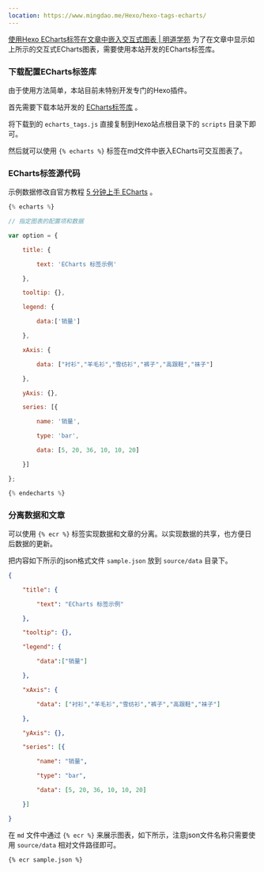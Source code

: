 ```yaml
---
location: https://www.mingdao.me/Hexo/hexo-tags-echarts/
---
```

[使用Hexo ECharts标签在文章中嵌入交互式图表 | 明道学苑](https://www.mingdao.me/Hexo/hexo-tags-echarts/)
为了在文章中显示如上所示的交互式ECharts图表，需要使用本站开发的ECharts标签库。

### 下载配置ECharts标签库

由于使用方法简单，本站目前未特别开发专门的Hexo插件。

首先需要下载本站开发的 [ECharts标签库](https://www.mingdao.me/downloads/code/echarts_tags.js) 。

将下载到的 `echarts_tags.js` 直接复制到Hexo站点根目录下的 `scripts` 目录下即可。

然后就可以使用 `{% echarts %}` 标签在md文件中嵌入ECharts可交互图表了。

### ECharts标签源代码

示例数据修改自官方教程 [5 分钟上手 ECharts](https://echarts.apache.org/zh/tutorial.html#5%20%E5%88%86%E9%92%9F%E4%B8%8A%E6%89%8B%20ECharts) 。

```javascript
{% echarts %}

// 指定图表的配置项和数据

var option = {

    title: {

        text: 'ECharts 标签示例'

    },

    tooltip: {},

    legend: {

        data:['销量']

    },

    xAxis: {

        data: ["衬衫","羊毛衫","雪纺衫","裤子","高跟鞋","袜子"]

    },

    yAxis: {},

    series: [{

        name: '销量',

        type: 'bar',

        data: [5, 20, 36, 10, 10, 20]

    }]

};

{% endecharts %}
```

### 分离数据和文章

可以使用 `{% ecr %}` 标签实现数据和文章的分离。以实现数据的共享，也方便日后数据的更新。

把内容如下所示的json格式文件 `sample.json` 放到 `source/data` 目录下。

```json
{

    "title": {

        "text": "ECharts 标签示例"

    },

    "tooltip": {},

    "legend": {

        "data":["销量"]

    },

    "xAxis": {

        "data": ["衬衫","羊毛衫","雪纺衫","裤子","高跟鞋","袜子"]

    },

    "yAxis": {},

    "series": [{

        "name": "销量",

        "type": "bar",

        "data": [5, 20, 36, 10, 10, 20]

    }]

}
```

在 `md` 文件中通过 `{% ecr %}` 来展示图表，如下所示，注意json文件名称只需要使用 `source/data` 相对文件路径即可。

```markdown
{% ecr sample.json %}
